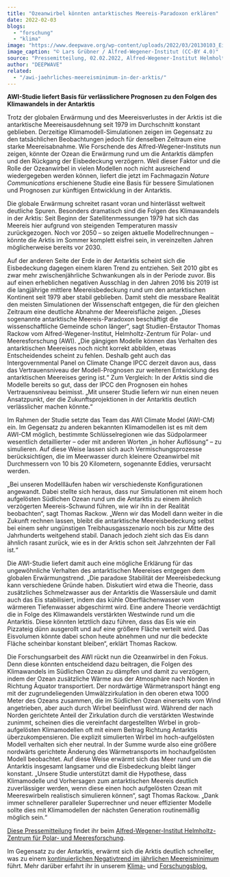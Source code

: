 ```yaml
---
title: "Ozeanwirbel könnten antarktisches Meereis-Paradoxon erklären"
date: 2022-02-03
blogs: 
  - "forschung"
  - "klima"
image: "https://www.deepwave.org/wp-content/uploads/2022/03/20130103_Eis_Impressionen_LGruebner4407-scaled.jpg"
image_caption: "© Lars Grübner / Alfred-Wegener-Institut (CC-BY 4.0)"
source: "Pressemitteilung, 02.02.2022, Alfred-Wegener-Institut Helmholtz-Zentrum für Polar- und Meeresforschung"
author: "DEEPWAVE"
related: 
  - "/awi-jaehrliches-meereisminimum-in-der-arktis/"
---
```


**AWI-Studie liefert Basis für verlässlichere Prognosen zu den Folgen des Klimawandels in der Antarktis**

Trotz der globalen Erwärmung und des Meereisverlustes in der Arktis ist die antarktische Meereisausdehnung seit 1979 im Durchschnitt konstant geblieben. Derzeitige Klimamodell-Simulationen zeigen im Gegensatz zu den tatsächlichen Beobachtungen jedoch für denselben Zeitraum eine starke Meereisabnahme. Wie Forschende des Alfred-Wegener-Instituts nun zeigen, könnte der Ozean die Erwärmung rund um die Antarktis dämpfen und den Rückgang der Eisbedeckung verzögern. Weil dieser Faktor und die Rolle der Ozeanwirbel in vielen Modellen noch nicht ausreichend wiedergegeben werden können, liefert die jetzt im Fachmagazin _Nature Communications_ erschienene Studie eine Basis für bessere Simulationen und Prognosen zur künftigen Entwicklung in der Antarktis.

Die globale Erwärmung schreitet rasant voran und hinterlässt weltweit deutliche Spuren. Besonders dramatisch sind die Folgen des Klimawandels in der Arktis: Seit Beginn der Satellitenmessungen 1979 hat sich das Meereis hier aufgrund von steigenden Temperaturen massiv zurückgezogen. Noch vor 2050 – so zeigen aktuelle Modellrechnungen – könnte die Arktis im Sommer komplett eisfrei sein, in vereinzelten Jahren möglicherweise bereits vor 2030.

Auf der anderen Seite der Erde in der Antarktis scheint sich die Eisbedeckung dagegen einem klaren Trend zu entziehen. Seit 2010 gibt es zwar mehr zwischenjährliche Schwankungen als in der Periode zuvor. Bis auf einen erheblichen negativen Ausschlag in den Jahren 2016 bis 2019 ist die langjährige mittlere Meereisbedeckung rund um den antarktischen Kontinent seit 1979 aber stabil geblieben. Damit steht die messbare Realität den meisten Simulationen der Wissenschaft entgegen, die für den gleichen Zeitraum eine deutliche Abnahme der Meereisfläche zeigen. „Dieses sogenannte antarktische Meereis-Paradoxon beschäftigt die wissenschaftliche Gemeinde schon länger“, sagt Studien-Erstautor Thomas Rackow vom Alfred-Wegener-Institut, Helmholtz-Zentrum für Polar- und Meeresforschung (AWI). „Die gängigen Modelle können das Verhalten des antarktischen Meereises noch nicht korrekt abbilden, etwas Entscheidendes scheint zu fehlen. Deshalb geht auch das Intergovernmental Panel on Climate Change IPCC derzeit davon aus, dass das Vertrauensniveau der Modell-Prognosen zur weiteren Entwicklung des antarktischen Meereises gering ist.“ Zum Vergleich: In der Arktis sind die Modelle bereits so gut, dass der IPCC den Prognosen ein hohes Vertrauensniveau beimisst. „Mit unserer Studie liefern wir nun einen neuen Ansatzpunkt, der die Zukunftsprojektionen in der Antarktis deutlich verlässlicher machen könnte.“

Im Rahmen der Studie setzte das Team das AWI Climate Model (AWI-CM) ein. Im Gegensatz zu anderen bekannten Klimamodellen ist es mit dem AWI-CM möglich, bestimmte Schlüsselregionen wie das Südpolarmeer wesentlich detaillierter – oder mit anderen Worten „in hoher Auflösung“ – zu simulieren. Auf diese Weise lassen sich auch Vermischungsprozesse berücksichtigen, die im Meerwasser durch kleinere Ozeanwirbel mit Durchmessern von 10 bis 20 Kilometern, sogenannte Eddies, verursacht werden.

„Bei unseren Modellläufen haben wir verschiedenste Konfigurationen angewandt. Dabei stellte sich heraus, dass nur Simulationen mit einem hoch aufgelösten Südlichen Ozean rund um die Antarktis zu einem ähnlich verzögerten Meereis-Schwund führen, wie wir ihn in der Realität beobachten“, sagt Thomas Rackow. „Wenn wir das Modell dann weiter in die Zukunft rechnen lassen, bleibt die antarktische Meereisbedeckung selbst bei einem sehr ungünstigen Treibhausgasszenario noch bis zur Mitte des Jahrhunderts weitgehend stabil. Danach jedoch zieht sich das Eis dann ähnlich rasant zurück, wie es in der Arktis schon seit Jahrzehnten der Fall ist.“

Die AWI-Studie liefert damit auch eine mögliche Erklärung für das ungewöhnliche Verhalten des antarktischen Meereises entgegen dem globalen Erwärmungstrend. „Die paradoxe Stabilität der Meereisbedeckung kann verschiedene Gründe haben. Diskutiert wird etwa die Theorie, dass zusätzliches Schmelzwasser aus der Antarktis die Wassersäule und damit auch das Eis stabilisiert, indem das kühle Oberflächenwasser vom wärmeren Tiefenwasser abgeschirmt wird. Eine andere Theorie verdächtigt die in Folge des Klimawandels verstärkten Westwinde rund um die Antarktis. Diese könnten letztlich dazu führen, dass das Eis wie ein Pizzateig dünn ausgerollt und auf eine größere Fläche verteilt wird. Das Eisvolumen könnte dabei schon heute abnehmen und nur die bedeckte Fläche scheinbar konstant bleiben“, erklärt Thomas Rackow.

Die Forschungsarbeit des AWI rückt nun die Ozeanwirbel in den Fokus. Denn diese könnten entscheidend dazu beitragen, die Folgen des Klimawandels im Südlichen Ozean zu dämpfen und damit zu verzögern, indem der Ozean zusätzliche Wärme aus der Atmosphäre nach Norden in Richtung Äquator transportiert. Der nordwärtige Wärmetransport hängt eng mit der zugrundeliegenden Umwälzzirkulation in den oberen etwa 1000 Meter des Ozeans zusammen, die im Südlichen Ozean einerseits vom Wind angetrieben, aber auch durch Wirbel beeinflusst wird. Während der nach Norden gerichtete Anteil der Zirkulation durch die verstärkten Westwinde zunimmt, scheinen dies die vereinfacht dargestellten Wirbel in grob-aufgelösten Klimamodellen oft mit einem Beitrag Richtung Antarktis überzukompensieren. Die explizit simulierten Wirbel im hoch-aufgelösten Modell verhalten sich eher neutral. In der Summe wurde also eine größere nordwärts gerichtete Änderung des Wärmetransports im hochaufgelösten Modell beobachtet. Auf diese Weise erwärmt sich das Meer rund um die Antarktis insgesamt langsamer und die Eisbedeckung bleibt länger konstant. „Unsere Studie unterstützt damit die Hypothese, dass Klimamodelle und Vorhersagen zum antarktischen Meereis deutlich zuverlässiger werden, wenn diese einen hoch aufgelösten Ozean mit Meereswirbeln realistisch simulieren können“, sagt Thomas Rackow. „Dank immer schnellerer paralleler Superrechner und neuer effizienter Modelle sollte dies mit Klimamodellen der nächsten Generation routinemäßig möglich sein.“

[Diese Pressemitteilung](https://www.awi.de/ueber-uns/service/presse/presse-detailansicht/ozeanwirbel-koennten-antarktisches-meereis-paradoxon-erklaeren.html) findet ihr beim [Alfred-Wegener-Institut Helmholtz-Zentrum für Polar- und Meeresforschung](https://www.awi.de/).

Im Gegensatz zu der Antarktis, erwärmt sich die Arktis deutlich schneller, was zu einem [kontinuierlichen Negativtrend im jährlichen Meereisminimum](https://www.deepwave.org/awi-jaehrliches-meereisminimum-in-der-arktis/) führt. Mehr darüber erfahrt ihr in unserem [Klima-](https://www.deepwave.org/blogs/klima/) und [Forschungsblog.](https://www.deepwave.org/blogs/forschung/)
